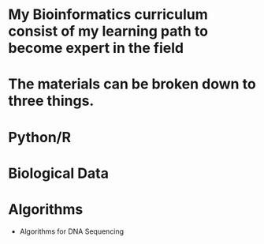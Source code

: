 # My Bioinformatics curriculum consist of my learning path to become expert in the field

# The materials can be broken down to three things.

# Python/R 
# Biological Data
# Algorithms
- Algorithms for DNA Sequencing

